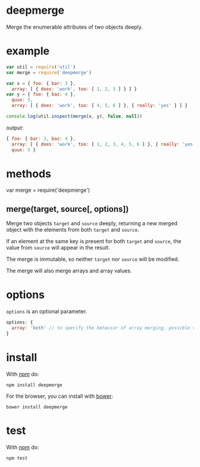 deepmerge
=========

Merge the enumerable attributes of two objects deeply.

example
=======

```js
var util = require('util')
var merge = require('deepmerge')

var x = { foo: { bar: 3 },
  array: [ { does: 'work', too: [ 1, 2, 3 ] } ] }
var y = { foo: { baz: 4 },
  quux: 5,
  array: [ { does: 'work', too: [ 4, 5, 6 ] }, { really: 'yes' } ] }

console.log(util.inspect(merge(x, y), false, null))
```

output:

```js
{ foo: { bar: 3, baz: 4 },
  array: [ { does: 'work', too: [ 1, 2, 3, 4, 5, 6 ] }, { really: 'yes' } ],
  quux: 5 }
```

methods
=======

var merge = require('deepmerge')

merge(target, source[, options])
-----------

Merge two objects `target` and `source` deeply, returning a new merged object with the
elements from both `target` and `source`.

If an element at the same key is present for both `target` and `source`, the value from
`source` will appear in the result.

The merge is immutable, so neither `target` nor `source` will be modified.

The merge will also merge arrays and array values.

options
=======

`options` is an optional parameter.

```js
options: {
  array: 'both' // to specify the behavior of array merging, possible values (both, target, source)
}
```

install
=======

With [npm](http://npmjs.org) do:

```
npm install deepmerge
```

For the browser, you can install with [bower](http://bower.io/):

```
bower install deepmerge
```

test
====

With [npm](http://npmjs.org) do:

```
npm test
```
